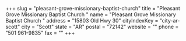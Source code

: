 +++
slug = "pleasant-grove-missionary-baptist-church"
title = "Pleasant Grove Missionary Baptist Church "
name = "Pleasant Grove Missionary Baptist Church "
address = "15803 Old Hwy 30"
cityIndexKey = "city-ar-scott"
city = "Scott"
state = "AR"
postal = "72142"
website = ""
phone = "501 961-9835"
fax = ""
+++
